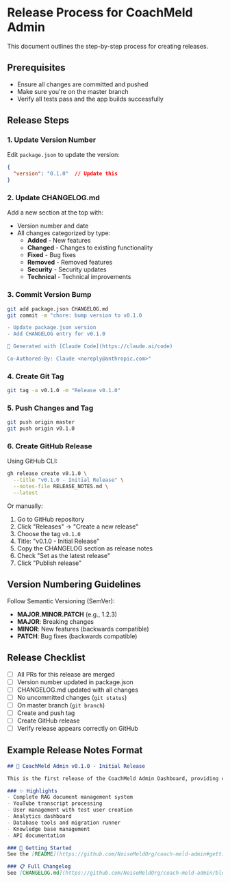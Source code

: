 # Release Process for CoachMeld Admin

This document outlines the step-by-step process for creating releases.

## Prerequisites
- Ensure all changes are committed and pushed
- Make sure you're on the master branch
- Verify all tests pass and the app builds successfully

## Release Steps

### 1. Update Version Number
Edit `package.json` to update the version:
```json
{
  "version": "0.1.0"  // Update this
}
```

### 2. Update CHANGELOG.md
Add a new section at the top with:
- Version number and date
- All changes categorized by type:
  - **Added** - New features
  - **Changed** - Changes to existing functionality
  - **Fixed** - Bug fixes
  - **Removed** - Removed features
  - **Security** - Security updates
  - **Technical** - Technical improvements

### 3. Commit Version Bump
```bash
git add package.json CHANGELOG.md
git commit -m "chore: bump version to v0.1.0

- Update package.json version
- Add CHANGELOG entry for v0.1.0

🤖 Generated with [Claude Code](https://claude.ai/code)

Co-Authored-By: Claude <noreply@anthropic.com>"
```

### 4. Create Git Tag
```bash
git tag -a v0.1.0 -m "Release v0.1.0"
```

### 5. Push Changes and Tag
```bash
git push origin master
git push origin v0.1.0
```

### 6. Create GitHub Release
Using GitHub CLI:
```bash
gh release create v0.1.0 \
  --title "v0.1.0 - Initial Release" \
  --notes-file RELEASE_NOTES.md \
  --latest
```

Or manually:
1. Go to GitHub repository
2. Click "Releases" → "Create a new release"
3. Choose the tag `v0.1.0`
4. Title: "v0.1.0 - Initial Release"
5. Copy the CHANGELOG section as release notes
6. Check "Set as the latest release"
7. Click "Publish release"

## Version Numbering Guidelines

Follow Semantic Versioning (SemVer):
- **MAJOR.MINOR.PATCH** (e.g., 1.2.3)
- **MAJOR**: Breaking changes
- **MINOR**: New features (backwards compatible)
- **PATCH**: Bug fixes (backwards compatible)

## Release Checklist

- [ ] All PRs for this release are merged
- [ ] Version number updated in package.json
- [ ] CHANGELOG.md updated with all changes
- [ ] No uncommitted changes (`git status`)
- [ ] On master branch (`git branch`)
- [ ] Create and push tag
- [ ] Create GitHub release
- [ ] Verify release appears correctly on GitHub

## Example Release Notes Format

```markdown
## 🎉 CoachMeld Admin v0.1.0 - Initial Release

This is the first release of the CoachMeld Admin Dashboard, providing comprehensive tools for managing the CoachMeld RAG system.

### ✨ Highlights
- Complete RAG document management system
- YouTube transcript processing
- User management with test user creation
- Analytics dashboard
- Database tools and migration runner
- Knowledge base management
- API documentation

### 🚀 Getting Started
See the [README](https://github.com/NoiseMeldOrg/coach-meld-admin#getting-started) for setup instructions.

### 📋 Full Changelog
See [CHANGELOG.md](https://github.com/NoiseMeldOrg/coach-meld-admin/blob/master/CHANGELOG.md) for detailed changes.
```